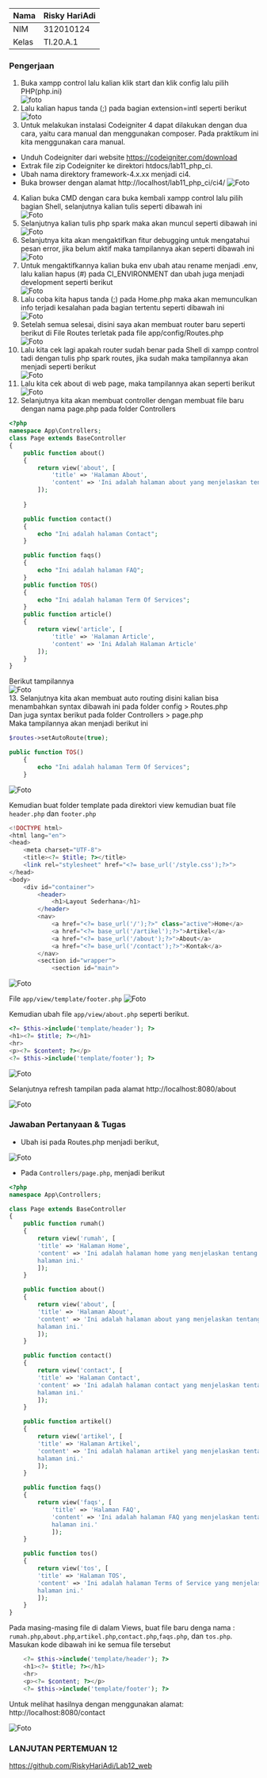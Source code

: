 | Nama      | Risky HariAdi |
| ----------- | ----------- |
| NIM     | 312010124    |
| Kelas   | TI.20.A.1        |

### Pengerjaan

1. Buka xampp control lalu kalian klik start dan klik config lalu pilih PHP(php.ini)<br>
![foto](foto/1.png)<br>
2. Lalu kalian hapus tanda (;) pada bagian extension=intl seperti berikut<br>
![foto](foto/2.png)<br>
3. Untuk melakukan instalasi Codeigniter 4 dapat dilakukan dengan dua cara, yaitu cara manual dan menggunakan composer. Pada praktikum ini kita menggunakan cara
manual.
- Unduh Codeigniter dari website https://codeigniter.com/download
- Extrak file zip Codeigniter ke direktori htdocs/lab11_php_ci.
- Ubah nama direktory framework-4.x.xx menjadi ci4.
- Buka browser dengan alamat http://localhost/lab11_php_ci/ci4/
![Foto](Foto/2.1.png)
4. Kalian buka CMD dengan cara buka kembali xampp control lalu pilih bagian Shell, selanjutnya kalian tulis seperti dibawah ini<br>
![Foto](foto/3.png)<br>
5. Selanjutnya kalian tulis php spark maka akan muncul seperti dibawah ini<br>
![Foto](foto/4.png)<br>
6. Selanjutnya kita akan mengaktifkan fitur debugging untuk mengatahui pesan error, jika belum aktif maka tampilannya akan seperti dibawah ini<br>
![Foto](foto/whops.png)<br>
7. Untuk mengaktifkannya kalian buka env ubah atau rename menjadi .env, lalu kalian hapus (#) pada CI_ENVIRONMENT dan ubah juga menjadi development seperti berikut<br>
![Foto](foto/5.png)<br>
8. Lalu coba kita hapus tanda (;) pada Home.php maka akan memunculkan info terjadi kesalahan pada bagian tertentu seperti dibawah ini<br>
![Foto](foto/55.png)<br>
9. Setelah semua selesai, disini saya akan membuat router baru seperti berikut di File Routes terletak pada file app/config/Routes.php<br>
![Foto](foto/route.png)<br>
10. Lalu kita cek lagi apakah router sudah benar pada Shell di xampp control tadi dengan tulis php spark routes, jika sudah maka tampilannya akan menjadi seperti berikut<br>
![Foto](foto/routess.png)<br>
11. Lalu kita cek about di web page, maka tampilannya akan seperti berikut<br>
![Foto](foto/not%20found.png)<br>
12. Selanjutnya kita akan membuat controller dengan membuat file baru dengan nama page.php pada folder Controllers<br>
```php
<?php
namespace App\Controllers;
class Page extends BaseController
{
    public function about()
    {
        return view('about', [
            'title' => 'Halaman About',
            'content' => 'Ini adalah halaman about yang menjelaskan tentang isi halaman ini.'
        ]);
        
    }

    public function contact()
    {
        echo "Ini adalah halaman Contact";
    }

    public function faqs()
    {
        echo "Ini adalah halaman FAQ";
    }
    public function TOS()
    {
        echo "Ini adalah halaman Term Of Services";
    }
    public function article()
    {
        return view('article', [
            'title' => 'Halaman Article',
            'content' => 'Ini Adalah Halaman Article'
        ]);
    }
}
```
Berikut tampilannya<br>
![Foto](foto/about.png)<br>
13. Selanjutnya kita akan membuat auto routing disini kalian bisa menambahkan syntax dibawah ini pada folder config > Routes.php<br> Dan juga syntax berikut pada folder Controllers > page.php<br>
Maka tampilannya akan menjadi berikut ini<br>
```php
$routes->setAutoRoute(true);
```

```php
public function TOS()
    {
        echo "Ini adalah halaman Term Of Services";
    }
```
![Foto](foto/page.png)<br>


Kemudian buat folder template pada direktori view kemudian buat file ``header.php`` dan ``footer.php``
```php
<!DOCTYPE html>
<html lang="en">
<head>
    <meta charset="UTF-8">
    <title><?= $title; ?></title>
    <link rel="stylesheet" href="<?= base_url('/style.css');?>">
</head>
<body>
    <div id="container">
        <header>
            <h1>Layout Sederhana</h1>
        </header>
        <nav>
            <a href="<?= base_url('/');?>" class="active">Home</a>
            <a href="<?= base_url('/artikel');?>">Artikel</a>
            <a href="<?= base_url('/about');?>">About</a>
            <a href="<?= base_url('/contact');?>">Kontak</a>
        </nav>
        <section id="wrapper">
            <section id="main">
```
![Foto](foto/header.png)<br>

File ``app/view/template/footer.php``
![Foto](foto/foter.png)<br>

Kemudian ubah file ``app/view/about.php`` seperti berikut.
```php
<?= $this->include('template/header'); ?>
<h1><?= $title; ?></h1>
<hr>
<p><?= $content; ?></p>
<?= $this->include('template/footer'); ?>
```
![Foto](foto/header.png)<br>

Selanjutnya refresh tampilan pada alamat http://localhost:8080/about

![Foto](foto/ending.png)<br>



### Jawaban Pertanyaan & Tugas
- Ubah isi pada Routes.php menjadi berikut,

![Foto](foto/routes1.png)<br>


- Pada ``Controllers/page.php``, menjadi berikut
```php
<?php
namespace App\Controllers;

class Page extends BaseController
{
    public function rumah()
    {
        return view('rumah', [
        'title' => 'Halaman Home',
        'content' => 'Ini adalah halaman home yang menjelaskan tentang isi
        halaman ini.'
        ]);
    }

    public function about()
    {
        return view('about', [
        'title' => 'Halaman About',
        'content' => 'Ini adalah halaman about yang menjelaskan tentang isi 
        halaman ini.'
        ]);
    }

    public function contact()
    {
        return view('contact', [
        'title' => 'Halaman Contact',
        'content' => 'Ini adalah halaman contact yang menjelaskan tentang isi 
        halaman ini.'
        ]);
    }

    public function artikel()
    {
        return view('artikel', [
        'title' => 'Halaman Artikel',
        'content' => 'Ini adalah halaman artikel yang menjelaskan tentang isi 
        halaman ini.'
        ]);
    }

    public function faqs()
    {
        return view('faqs', [
            'title' => 'Halaman FAQ',
            'content' => 'Ini adalah halaman FAQ yang menjelaskan tentang isi 
            halaman ini.'
            ]);
    }

    public function tos()
    {
        return view('tos', [
        'title' => 'Halaman TOS',
        'content' => 'Ini adalah halaman Terms of Service yang menjelaskan tentang isi 
        halaman ini.'
        ]);
    }
}
```

Pada masing-masing file di dalam Views, buat file baru denga nama : ``rumah.php``,``about.php``,``artikel.php``,``contact.php``,``faqs.php``, dan ``tos.php``. Masukan kode dibawah ini ke semua file tersebut
```php
    <?= $this->include('template/header'); ?>
    <h1><?= $title; ?></h1>
    <hr>
    <p><?= $content; ?></p>
    <?= $this->include('template/footer'); ?>
```
Untuk melihat hasilnya dengan menggunakan
alamat: http://localhost:8080/contact

![Foto](foto/ending.png)<br>


### LANJUTAN PERTEMUAN 12

https://github.com/RiskyHariAdi/Lab12_web



